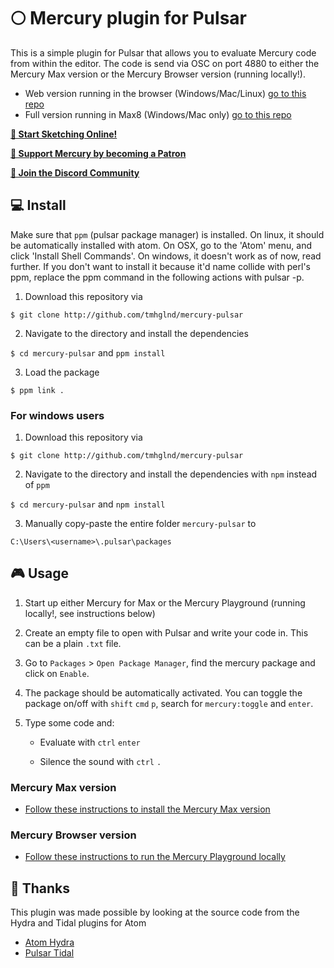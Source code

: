 # 🌕 Mercury plugin for Pulsar

This is a simple plugin for Pulsar that allows you to evaluate Mercury code from within the editor. The code is send via OSC on port 4880 to either the Mercury Max version or the Mercury Browser version (running locally!).

* Web version running in the browser (Windows/Mac/Linux) [go to this repo](https://github.com/tmhglnd/mercury-playground)
* Full version running in Max8 (Windows/Mac only) [go to this repo](https://github.com/tmhglnd/mercury)

[**🚀 Start Sketching Online!**](https://mercury-sketch.glitch.me/)

[**🙏 Support Mercury by becoming a Patron**](https://www.patreon.com/bePatron?u=9649817) 

[**💬 Join the Discord Community**](https://discord.gg/vt59NYU)

## 💻 Install

Make sure that `ppm` (pulsar package manager) is installed. On linux, it should be automatically installed with atom. On OSX, go to the 'Atom' menu, and click 'Install Shell Commands'. On windows, it doesn't work as of now, read further. If you don't want to install it because it'd name collide with perl's ppm, replace the ppm command in the following actions with pulsar -p.

1. Download this repository via 

`$ git clone http://github.com/tmhglnd/mercury-pulsar`

2. Navigate to the directory and install the dependencies

`$ cd mercury-pulsar` and `ppm install`

3. Load the package

`$ ppm link .`

### For windows users

1. Download this repository via 

`$ git clone http://github.com/tmhglnd/mercury-pulsar`

2. Navigate to the directory and install the dependencies with `npm` instead of `ppm`

`$ cd mercury-pulsar` and `npm install`

3. Manually copy-paste the entire folder `mercury-pulsar` to

`C:\Users\<username>\.pulsar\packages`

## 🎮 Usage

1. Start up either Mercury for Max or the Mercury Playground (running locally!, see instructions below)

2. Create an empty file to open with Pulsar and write your code in. This can be a plain `.txt` file.

3. Go to `Packages` > `Open Package Manager`, find the mercury package and click on `Enable`.

4. The package should be automatically activated. You can toggle the package on/off with `shift` `cmd` `p`, search for `mercury:toggle` and `enter`.

5. Type some code and:

	- Evaluate with `ctrl` `enter` 

	- Silence the sound with `ctrl` `.`

### Mercury Max version

- [Follow these instructions to install the Mercury Max version](https://github.com/tmhglnd/mercury#-install)

### Mercury Browser version

- [Follow these instructions to run the Mercury Playground locally](https://github.com/tmhglnd/mercury-playground#-running-without-internet)

## 🙏 Thanks

This plugin was made possible by looking at the source code from the Hydra and Tidal plugins for Atom

- [Atom Hydra](https://github.com/hydra-synth/atom-hydra)
- [Pulsar Tidal](https://github.com/tidalcycles/pulsar-tidalcycles)